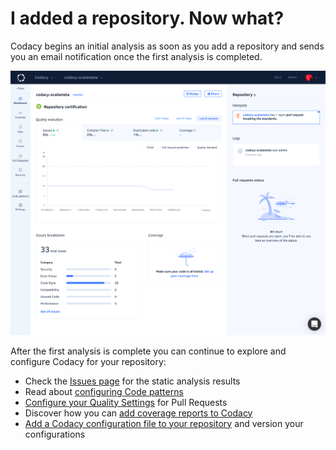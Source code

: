 # I added a repository. Now what?

Codacy begins an initial analysis as soon as you add a repository and sends you an email notification once the first analysis is completed.

![](../images/screencapture-app-dev-codacy-org-manual-Codacy-codacy-scalameta-dashboard-2019-11-04-21_56_19.png)

After the first analysis is complete you can continue to explore and configure Codacy for your repository:

-   Check the [Issues page](../repositories/issues-view.md) for the static analysis results
-   Read about [configuring Code patterns](../repositories-configure/code-patterns.md)
-   [Configure your Quality Settings](../repositories/quality-settings.md) for Pull Requests
-   Discover how you can [add coverage reports to Codacy](../repositories-configure/add-coverage-to-your-repo.md)
-   [Add a Codacy configuration file to your repository](../repositories-configure/codacy-configuration-file.md) and version your configurations
